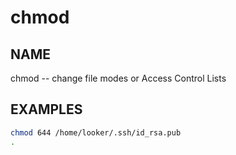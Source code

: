 # chmod

## NAME

chmod -- change file modes or Access Control Lists

## EXAMPLES

```bash
chmod 644 /home/looker/.ssh/id_rsa.pub
.
```
